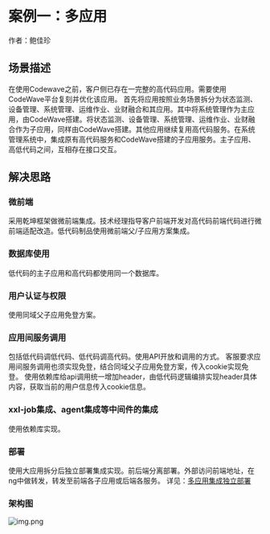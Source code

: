 # 案例一：多应用
作者：鲍佳珍

## 场景描述
在使用Codewave之前，客户侧已存在一完整的高代码应用。需要使用CodeWave平台复刻并优化该应用。
首先将应用按照业务场景拆分为状态监测、设备管理、系统管理、运维作业、业财融合和其应用。其中将系统管理作为主应用，由CodeWave搭建。将状态监测、设备管理、系统管理、运维作业、业财融合作为子应用，同样由CodeWave搭建。其他应用继续复用高代码服务。在系统管理系统中，集成原有高代码服务和CodeWave搭建的子应用服务。主子应用、高低代码之间，互相存在接口交互。
## 解决思路
### 微前端
采用乾坤框架做微前端集成。技术经理指导客户前端开发对高代码前端代码进行微前端适配改造。低代码制品使用微前端父/子应用方案集成。
### 数据库使用
低代码的主子应用和高代码都使用同一个数据库。
### 用户认证与权限
使用同域父子应用免登方案。
### 应用间服务调用
包括低代码调低代码、低代码调高代码。使用API开放和调用的方式。
客服要求应用间服务调用也须实现免登，结合同域父子应用免登方案，传入cookie实现免登。
使用依赖库给api调用统一增加header，由低代码逻辑编排实现header具体内容，获取当前的用户信息传入cookie信息。
### xxl-job集成、agent集成等中间件的集成
使用依赖库实现。
### 部署
使用大应用拆分后独立部署集成实现。前后端分离部署。外部访问前端地址，在ng中做转发，转发至前端各子应用或后端各服务。
详见：[多应用集成独立部署](/deployment/multi-application-deploy.html)
### 架构图
![img.png](assets/img1-1.png)
